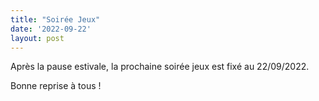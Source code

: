 ```yaml
---
title: "Soirée Jeux"
date: '2022-09-22'
layout: post
---
```


Après la pause estivale, la prochaine soirée jeux est fixé au 22/09/2022.

Bonne reprise à tous !

